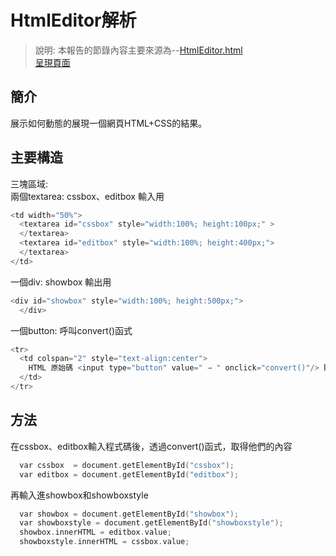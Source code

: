 # HtmlEditor解析
> 說明: 本報告的節錄內容主要來源為--[HtmlEditor.html](https://github.com/ccccourse/wp/blob/master/code/06-app1/htmlEditor/HtmlEditorEmpty.htm)  
[呈現頁面](https://ccccourse.github.io/wp/code/06-app1/htmlEditor/HtmlEditorEmpty.htm)

## 簡介  
展示如何動態的展現一個網頁HTML+CSS的結果。  

## 主要構造  
三塊區域:  
兩個textarea: cssbox、editbox 輸入用
```c
<td width="50%">  
  <textarea id="cssbox" style="width:100%; height:100px;" >  
  </textarea>  
  <textarea id="editbox" style="width:100%; height:400px;">  
  </textarea>   
</td>  
```
一個div: showbox 輸出用  
```c
<div id="showbox" style="width:100%; height:500px;">  
  </div>  
```
一個button: 呼叫convert()函式
```c
<tr>  
  <td colspan="2" style="text-align:center">  
    HTML 原始碼 <input type="button" value=" → " onclick="convert()"/> 顯示結果  
  </td>  
</tr>  
```  
## 方法  
在cssbox、editbox輸入程式碼後，透過convert()函式，取得他們的內容  
```c
  var cssbox  = document.getElementById("cssbox");  
  var editbox = document.getElementById("editbox");  
```  
再輸入進showbox和showboxstyle  
```c
  var showbox = document.getElementById("showbox");  
  var showboxstyle = document.getElementById("showboxstyle");  
  showbox.innerHTML = editbox.value;
  showboxstyle.innerHTML = cssbox.value;
```




